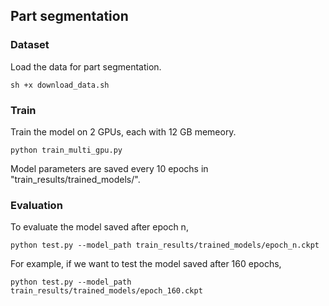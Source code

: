 ## Part segmentation

### Dataset 

Load the data for part segmentation.

```
sh +x download_data.sh
```

### Train

Train the model on 2 GPUs, each with 12 GB memeory. 

```
python train_multi_gpu.py
```

Model parameters are saved every 10 epochs in "train_results/trained_models/".

### Evaluation

To evaluate the model saved after epoch n, 

```
python test.py --model_path train_results/trained_models/epoch_n.ckpt
```

For example, if we want to test the model saved after 160 epochs, 

```
python test.py --model_path train_results/trained_models/epoch_160.ckpt
```
